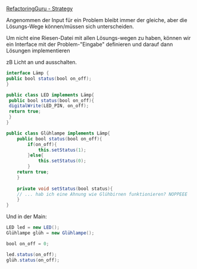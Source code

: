 [RefactoringGuru - Strategy](https://refactoring.guru/design-patterns/strategy)

Angenommen der Input für ein Problem bleibt immer der gleiche, aber die Lösungs-Wege können/müssen sich unterscheiden. 

Um nicht eine Riesen-Datei mit allen Lösungs-wegen zu haben, können wir ein Interface mit der Problem-"Eingabe" definieren und darauf dann Lösungen implementieren

zB Licht an und ausschalten. 
```java
interface Lämp {
public bool status(bool on_off);
} 

public class LED implements Lämp{
 public bool status(bool on_off){
 digitalWrite(LED_PIN, on_off);
 return true;
 }
}

public class Glühlampe implements Lämp{
	public bool status(bool on_off){
		if(on_off){
			this.setStatus(1);
		}else{
			this.setStatus(0);
		}
	return true;
	}
	
	private void setStatus(bool status){
	// ... hab ich eine Ahnung wie Glühbirnen funktionieren? NOPPEEE
	}
}

```

Und in der Main:
```java
LED led = new LED();
Glühlampe glüh = new Glühlampe();

bool on_off = 0;

led.status(on_off);
glüh.status(on_off);
```